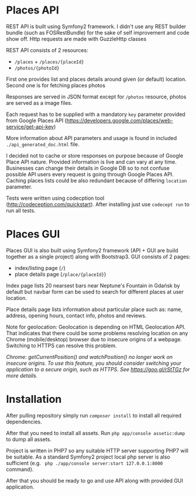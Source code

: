 Places API
=========

REST API is built using Symfony2 framework. 
I didn't use any REST builder bundle (such as FOSRestBundle) for the sake of self improvement and code show off. Http requests are made with GuzzleHttp classes

REST API consists of 2 resources:
* ```/places``` + ```/places/{placeId}```
* ```/photos/{photoId}```

First one provides list and places details around given (or default) location. 
Second one is for fetching places photos

Responses are served in JSON format except for ```/photos``` resource, photos are served as a image files.

Each request has to be supplied with a mandatory ```key``` parameter provided from Google Places API (https://developers.google.com/places/web-service/get-api-key)

More information about API parameters and usage is found in included ```./api_generated_doc.html``` file.

I decided not to cache or store responses on purpose because of Google Place API nature. Provided information is live and can vary at any time. Businesses can change their details in Google DB so to not confuse possible API users every request is going through Google Places API. Caching places lists could be also redundant because of differing ```location``` parameter.

Tests were written using codecption tool (http://codeception.com/quickstart). After installing just use ```codecept run``` to run all tests.


Places GUI
=========

Places GUI is also built using Symfony2 framework (API + GUI are build together as a single project) along with Bootstrap3.
GUI consists of 2 pages:

* index/listing page (```/```)
* place details page (```/place/{placeId}```)

Index page lists 20 nearsest bars near Neptune's Fountain in Gdańsk by default but navbar form can be used to search for different places at user location.

Place details page lists information about particular place such as: name, address, opening hours, contact info, photos and reviews.

Note for geolocation: Geolocation is depending on HTML Geolocation API. That indicates that there could be some problems resolving location on any Chrome (mobile/desktop) browser due to insecure origins of a webpage. Switching to HTTPS can resolve this problem.

_Chrome: getCurrentPosition() and watchPosition() no longer work on insecure origins. To use this feature, you should consider switching your application to a secure origin, such as HTTPS. See https://goo.gl/rStTGz for more details._


Installation
=========

After pulling repository simply run ```composer install``` to install all required dependencies. 

After that you need to install all assets. Run ```php app/console assetic:dump``` to dump all assets.

Project is written in PHP7 so any suitable HTTP server supporting PHP7 will be suitable. As a standard Symfony2 project local php server is also sufficient (e.g. ``` php ./app/console server:start 127.0.0.1:8000``` command).

After that you should be ready to go and use API along with provided GUI application.
